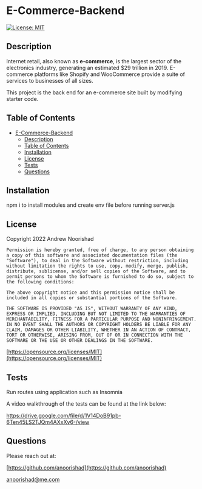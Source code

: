 # E-Commerce-Backend

[![License: MIT](https://img.shields.io/badge/License-MIT-yellow.svg)](https://opensource.org/licenses/MIT)

## Description

Internet retail, also known as **e-commerce**, is the largest sector of the electronics industry, generating an estimated $29 trillion in 2019. E-commerce platforms like Shopify and WooCommerce provide a suite of services to businesses of all sizes.

This project is the back end for an e-commerce site built by modifying starter code.



## Table of Contents 

- [E-Commerce-Backend](#e-commerce-backend)
  - [Description](#description)
  - [Table of Contents](#table-of-contents)
  - [Installation](#installation)
  - [License](#license)
  - [Tests](#tests)
  - [Questions](#questions)




## Installation

npm i to install modules and create env file before running server.js





## License

Copyright 2022 Andrew Noorishad

    Permission is hereby granted, free of charge, to any person obtaining a copy of this software and associated documentation files (the "Software"), to deal in the Software without restriction, including without limitation the rights to use, copy, modify, merge, publish, distribute, sublicense, and/or sell copies of the Software, and to permit persons to whom the Software is furnished to do so, subject to the following conditions:
    
    The above copyright notice and this permission notice shall be included in all copies or substantial portions of the Software.
    
    THE SOFTWARE IS PROVIDED "AS IS", WITHOUT WARRANTY OF ANY KIND, EXPRESS OR IMPLIED, INCLUDING BUT NOT LIMITED TO THE WARRANTIES OF MERCHANTABILITY, FITNESS FOR A PARTICULAR PURPOSE AND NONINFRINGEMENT. IN NO EVENT SHALL THE AUTHORS OR COPYRIGHT HOLDERS BE LIABLE FOR ANY CLAIM, DAMAGES OR OTHER LIABILITY, WHETHER IN AN ACTION OF CONTRACT, TORT OR OTHERWISE, ARISING FROM, OUT OF OR IN CONNECTION WITH THE SOFTWARE OR THE USE OR OTHER DEALINGS IN THE SOFTWARE.

[https://opensource.org/licenses/MIT](https://opensource.org/licenses/MIT)



## Tests

Run routes using application such as Insomnia

A video walkthrough of the tests can be found at the link below:

https://drive.google.com/file/d/1V14DoB91pb-6Ten45LS2TJQm4AXxXv6-/view




## Questions

Please reach out at:

[https://github.com/anoorishad](https://github.com/anoorishad)

[anoorishad@me.com](mailto:anoorishad@me.com)

